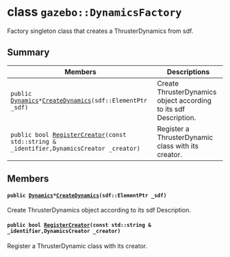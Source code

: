# class `gazebo::DynamicsFactory` 

Factory singleton class that creates a ThrusterDynamics from sdf.

## Summary

 Members                        | Descriptions                                
--------------------------------|---------------------------------------------
`public `[`Dynamics`](docs/packages/uuv_simulator/docs/api/gazebo::Dynamics.md#classgazebo_1_1_dynamics)` * `[`CreateDynamics`](#classgazebo_1_1_dynamics_factory_1a7c041d73164da84de4a4677e7df83c88)`(sdf::ElementPtr _sdf)` | Create ThrusterDynamics object according to its sdf Description.
`public bool `[`RegisterCreator`](#classgazebo_1_1_dynamics_factory_1a46196328ff7188a0bc741da2ab3c4441)`(const std::string & _identifier,DynamicsCreator _creator)` | Register a ThrusterDynamic class with its creator.

## Members

#### `public `[`Dynamics`](docs/packages/uuv_simulator/docs/api/gazebo::Dynamics.md#classgazebo_1_1_dynamics)` * `[`CreateDynamics`](#classgazebo_1_1_dynamics_factory_1a7c041d73164da84de4a4677e7df83c88)`(sdf::ElementPtr _sdf)` 

Create ThrusterDynamics object according to its sdf Description.

#### `public bool `[`RegisterCreator`](#classgazebo_1_1_dynamics_factory_1a46196328ff7188a0bc741da2ab3c4441)`(const std::string & _identifier,DynamicsCreator _creator)` 

Register a ThrusterDynamic class with its creator.

